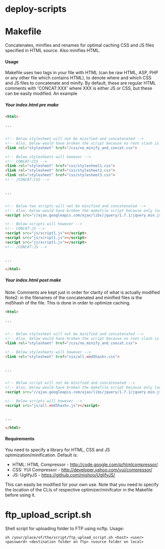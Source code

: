 deploy-scripts
==============

# Makefile

Concatenates, minifies and renames for optimal caching CSS and JS files specified in HTML source. Also minifies HTML.

#### Usage
Makefile uses two tags in your file with HTML (can be raw HTML, ASP, PHP or any other file which contains HTML), to denote where and which CSS and JS files to concatenate and minify. By default, these are regular HTML comments with 'CONCAT:XXX' where XXX is either JS or CSS, but these can be easily modified. An example

##### Your index.html pre make

```html
<html>

...


<!-- Below stylesheet will not be minified and concatenated -->
<!-- Also, below would have broken the script because no root slash is allow at the moment (or, it will most likely end up doing some weird stuff if a root slash is included) -->
<link rel="stylesheet" href="/css/no_minify_and_concat.css">

<!-- Below stylesheets will however -->
<!-- CONCAT:CSS -->
<link rel="stylesheet" href="css/stylesheet1.css">
<link rel="stylesheet" href="css/stylesheet2.css">
<link rel="stylesheet" href="css/stylesheet3.css">
<!-- /CONCAT:CSS -->


...


<!-- Below two scripts will not be minified and concatenated -->
<!-- Also, below would have broken the makefile script because only local files are allowed -->
<script src="//ajax.googleapis.com/ajax/libs/jquery/1.7.1/jquery.min.js"></script>

<!-- Below scripts will however -->
<!-- CONCAT:JS -->
<script src="js/script1.js"></script>
<script src="js/script1.js"></script>
<script src="js/script1.js"></script>
<!-- /CONCAT:JS -->


...

</html>
```

##### Your index.html post make 
Note: Comments are kept just in order for clarity of what is actually modified
Note2: <md5hash> in the filenames of the concatenated and minified files is the md5hash of the file. This is done in order to optimize caching.

```html
<html>

...


<!-- Below stylesheet will not be minified and concatenated -->
<!-- Also, below would have broken the script because no root slash is allow at the moment (or, it will most likely end up doing some weird stuff if a root slash is included) -->
<link rel="stylesheet" href="/css/no_minify_and_concat.css">

<!-- Below stylesheets will however -->
<link rel="stylesheet" href="css/all.<md5hash>.css">


...


<!-- Below script will not be minified and concatenated -->
<!-- Also, below would have broken the makefile script because only local files are allowed -->
<script src="//ajax.googleapis.com/ajax/libs/jquery/1.7.1/jquery.min.js"></script>

<!-- Below scripts will however -->
<script src="js/all.<md5hash>.js"></script>


...

</html>
```

#### Requirements
You need to specify a library for HTML, CSS and JS optimization/minification. Default is:

* HTML: HTML Compressor - http://code.google.com/p/htmlcompressor/
* CSS: YUI Compressor - http://developer.yahoo.com/yui/compressor/
* JS: UglifyJS - https://github.com/mishoo/UglifyJS/

This can easily be modified for your own use. Note that you need to specify the location of the CLIs of respective optimizer/minifcator in the Makefile before using it.


# ftp_upload_script.sh
Shell script for uploading folder to FTP using ncftp. Usage:

```
sh /your/place/of/the/script/ftp_upload_script.sh <host> <user> <password> <destination folder on ftp> <source folder on local>
```